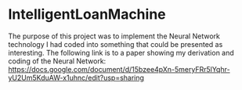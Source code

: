# IntelligentLoanMachine

The purpose of this project was to implement the Neural Network technology I had coded into something that could be presented as interesting. The following link is to a paper showing my derivation and coding of the Neural Network: https://docs.google.com/document/d/15bzee4pXn-5meryFRr5lYqhr-yU2Um5KduAW-x1uhnc/edit?usp=sharing

